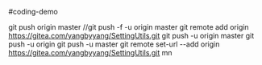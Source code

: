 #coding-demo

git push origin master
//git push -f -u origin master
git remote add origin https://gitea.com/yangbyyang/SettingUtils.git
git push -u origin master
git push -u origin
git push -u master
git remote set-url --add origin https://gitea.com/yangbyyang/SettingUtils.git
mn                                                                                   